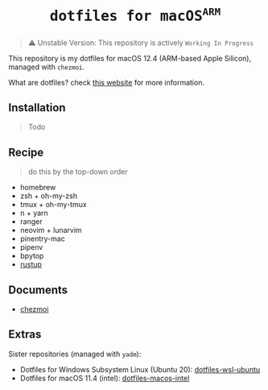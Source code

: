 <h1>
  <p align="center">
    <samp>
      dotfiles for macOS<sup><code>ARM</code></sup>
    </samp>
  </p>
</h1>

> :warning: Unstable Version: This repository is actively `Working In Progress`

This repository is my dotfiles for macOS 12.4 (ARM-based Apple Silicon), managed with `chezmoi`.

What are dotfiles? check [this website](https://dotfiles.github.io/) for more information.

## Installation

> Todo

## Recipe
> do this by the top-down order

- homebrew
- zsh + oh-my-zsh
- tmux + oh-my-tmux
- n + yarn
- ranger
- neovim + lunarvim
- pinentry-mac
- pipenv
- bpytop
- [rustup](https://www.rust-lang.org/tools/install)

## Documents

- [chezmoi](https://www.chezmoi.io/)

## Extras

Sister repositories (managed with `yadm`):

- Dotfiles for Windows Subsystem Linux (Ubuntu 20): [dotfiles-wsl-ubuntu](https://github.com/jukrb0x/dotfiles-wsl-ubuntu)
- Dotfiles for macOS 11.4 (intel): [dotfiles-macos-intel](https://github.com/jukrb0x/dotfiles-macos-intel)

